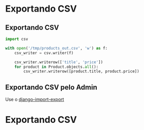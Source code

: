# Exportando CSV

## Exportando CSV

```python
import csv

with open('/tmp/products_out.csv', 'w') as f:
    csv_writer = csv.writer(f)

    csv_writer.writerow(['title', 'price'])
    for product in Product.objects.all():
        csv_writer.writerow([product.title, product.price])
```

## Exportando CSV pelo Admin

Use o [django-import-export](https://django-import-export.readthedocs.io/en/latest/)
# Exportando CSV
